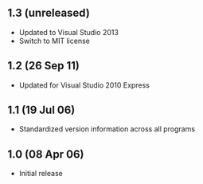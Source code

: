 ## 1.3 (unreleased)

  * Updated to Visual Studio 2013
  * Switch to MIT license

## 1.2 (26 Sep 11)

  * Updated for Visual Studio 2010 Express

## 1.1 (19 Jul 06)

  * Standardized version information across all programs

## 1.0 (08 Apr 06)

  * Initial release
